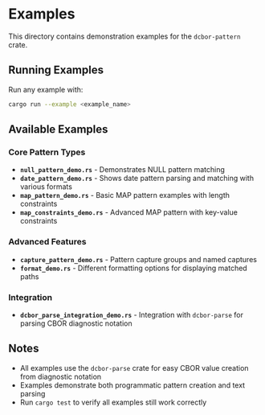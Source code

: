 # Examples

This directory contains demonstration examples for the `dcbor-pattern` crate.

## Running Examples

Run any example with:
```bash
cargo run --example <example_name>
```

## Available Examples

### Core Pattern Types

- **`null_pattern_demo.rs`** - Demonstrates NULL pattern matching
- **`date_pattern_demo.rs`** - Shows date pattern parsing and matching with various formats
- **`map_pattern_demo.rs`** - Basic MAP pattern examples with length constraints
- **`map_constraints_demo.rs`** - Advanced MAP pattern with key-value constraints

### Advanced Features

- **`capture_pattern_demo.rs`** - Pattern capture groups and named captures
- **`format_demo.rs`** - Different formatting options for displaying matched paths

### Integration

- **`dcbor_parse_integration_demo.rs`** - Integration with `dcbor-parse` for parsing CBOR diagnostic notation

## Notes

- All examples use the `dcbor-parse` crate for easy CBOR value creation from diagnostic notation
- Examples demonstrate both programmatic pattern creation and text parsing
- Run `cargo test` to verify all examples still work correctly
